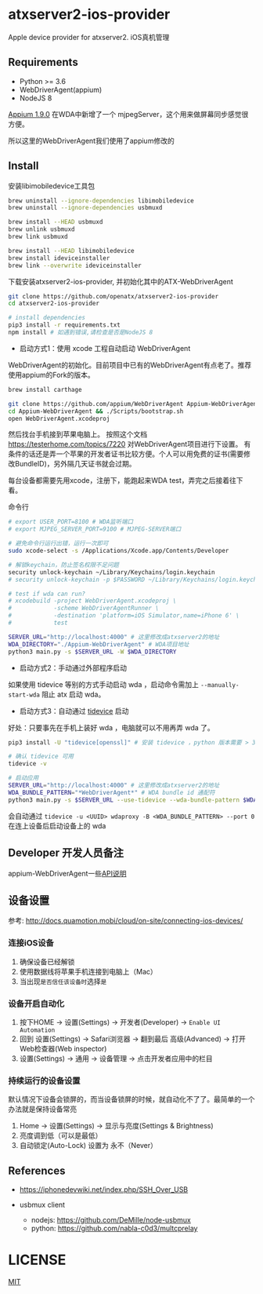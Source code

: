 # atxserver2-ios-provider
Apple device provider for atxserver2. iOS真机管理

## Requirements
- Python >= 3.6
- WebDriverAgent(appium)
- NodeJS 8

[Appium 1.9.0](https://testerhome.com/topics/16235) 在WDA中新增了一个 mjpegServer，这个用来做屏幕同步感觉很方便。

所以这里的WebDriverAgent我们使用了appium修改的

## Install
安装libimobiledevice工具包

```bash
brew uninstall --ignore-dependencies libimobiledevice
brew uninstall --ignore-dependencies usbmuxd

brew install --HEAD usbmuxd
brew unlink usbmuxd
brew link usbmuxd

brew install --HEAD libimobiledevice
brew install ideviceinstaller
brew link --overwrite ideviceinstaller
```

下载安装atxserver2-ios-provider, 并初始化其中的ATX-WebDriverAgent

```bash
git clone https://github.com/openatx/atxserver2-ios-provider
cd atxserver2-ios-provider

# install dependencies
pip3 install -r requirements.txt
npm install # 如遇到错误,请检查是否是NodeJS 8
```
* 启动方式1：使用 xcode 工程自动启动 WebDriverAgent

WebDriverAgent的初始化。目前项目中已有的WebDriverAgent有点老了。推荐使用appium的Fork的版本。

```bash
brew install carthage

git clone https://github.com/appium/WebDriverAgent Appium-WebDriverAgent
cd Appium-WebDriverAgent && ./Scripts/bootstrap.sh
open WebDriverAgent.xcodeproj
```

然后找台手机接到苹果电脑上。
按照这个文档<https://testerhome.com/topics/7220> 对WebDriverAgent项目进行下设置。
有条件的话还是弄一个苹果的开发者证书比较方便。个人可以用免费的证书(需要修改BundleID)，另外隔几天证书就会过期。

每台设备都需要先用xcode，注册下，能跑起来WDA test，弄完之后接着往下看。

命令行
```bash
# export USER_PORT=8100 # WDA监听端口
# export MJPEG_SERVER_PORT=9100 # MJPEG-SERVER端口

# 避免命令行运行出错，运行一次即可
sudo xcode-select -s /Applications/Xcode.app/Contents/Developer

# 解锁keychain，防止签名权限不足问题
security unlock-keychain ~/Library/Keychains/login.keychain
# security unlock-keychain -p $PASSWORD ~/Library/Keychains/login.keychain

# test if wda can run?
# xcodebuild -project WebDriverAgent.xcodeproj \
#            -scheme WebDriverAgentRunner \
#            -destination 'platform=iOS Simulator,name=iPhone 6' \
#            test

SERVER_URL="http://localhost:4000" # 这里修改成atxserver2的地址
WDA_DIRECTORY="./Appium-WebDriverAgent" # WDA项目地址
python3 main.py -s $SERVER_URL -W $WDA_DIRECTORY
```

* 启动方式2：手动通过外部程序启动

如果使用 tidevice 等别的方式手动启动 wda ，启动命令需加上 `--manually-start-wda` 阻止 atx 启动 wda。

* 启动方式3：自动通过 [tidevice](https://github.com/alibaba/taobao-iphone-device) 启动

好处：只要事先在手机上装好 wda ，电脑就可以不用再弄 wda 了。

```bash
pip3 install -U "tidevice[openssl]" # 安装 tidevice ，python 版本需要 > 3.6。详情参考 https://github.com/alibaba/taobao-iphone-device

# 确认 tidevice 可用
tidevice -v

# 启动应用
SERVER_URL="http://localhost:4000" # 这里修改成atxserver2的地址
WDA_BUNDLE_PATTERN="*WebDriverAgent*" # WDA bundle id 通配符
python3 main.py -s $SERVER_URL --use-tidevice --wda-bundle-pattern $WDA_BUNDLE_PATTERN
```

会自动通过 `tidevice -u <UUID> wdaproxy -B <WDA_BUNDLE_PATTERN> --port 0` 在连上设备后启动设备上的 wda 





## Developer 开发人员备注
appium-WebDriverAgent一些[API说明](WDA-API.md)

## 设备设置
参考: http://docs.quamotion.mobi/cloud/on-site/connecting-ios-devices/

### 连接iOS设备
1. 确保设备已经解锁
2. 使用数据线将苹果手机连接到电脑上（Mac）
3. 当出现`是否信任该设备时`选择`是`

### 设备开启自动化
1. 按下HOME -> 设置(Settings) -> 开发者(Developer) -> `Enable UI Automation`
2. 回到 设置(Settings) -> Safari浏览器 -> 翻到最后 高级(Advanced) -> 打开 Web检查器(Web inspector)
3. 设置(Settings) -> 通用 -> 设备管理 -> 点击开发者应用中的栏目 

### 持续运行的设备设置
默认情况下设备会锁屏的，而当设备锁屏的时候，就自动化不了了。最简单的一个办法就是保持设备常亮

1. Home -> 设置(Settings) -> 显示与亮度(Settings & Brightness)
2. 亮度调到低（可以是最低）
3. 自动锁定(Auto-Lock) 设置为 永不（Never）

## References
- https://iphonedevwiki.net/index.php/SSH_Over_USB
- usbmux client

    - nodejs: https://github.com/DeMille/node-usbmux
    - python: https://github.com/nabla-c0d3/multcprelay

# LICENSE
[MIT](LICENSE)
